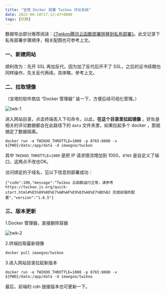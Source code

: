 ```yaml
---
title: "宝塔 Docker 部署 Twikoo 评论系统"
date: 2022-08-10T17:12:47+0800
tags: [折腾]
---
```


数据导出部分推荐阅读：[《Twikoo腾讯云函数部署转移到私有部署》](https://blog.zhheo.com/p/99d020fe.html)。此文记录下私有部署步骤顺序，相关配图也可参考上文。

### 一、新建网站

顺利改为：先开 SSL 再加反代。因为加了反代后开不了 SSL，之后的证书续期也同样操作，先关反代再续。具体略，参考上文。

### 二、拉取镜像

（宝塔的软件商店 “Docker 管理器” 装一下，方便后续可视化管理。）

![twk-1](https://cdn.edui.fun/images/2022/08/twk-1.jpg)

进入网站目录，点击终端丢入下句命令，以此，**在这个目录里拉起镜像** 。好处是相关的评论数据都会在此路径下的 `data` 文件夹里，如果拉起多个 docker ，那就搞定了数据隔离。

<!--more-->

```
docker run -e TWIKOO_THROTTLE=1000 -p 8765:8080 -v ${PWD}/data:/app/data -d imaegoo/twikoo
```

其中 `TWIKOO_THROTTLE=1000` 是把 IP 请求限流增加到 1000，`8765` 是自定义了端口，这两点不改也OK。

访问绑定的子域名，见以下信息则部署成功：

```
{"code":100,"message":"Twikoo 云函数运行正常，请参考 https://twikoo.js.org/quick-start.html#%E5%89%8D%E7%AB%AF%E9%83%A8%E7%BD%B2 完成前端的配置","version":"1.6.5"}
```

### 三、版本更新

1.Docker 管理器，直接删除容器

![twk-2](https://cdn.edui.fun/images/2022/08/twk-2.jpg)

2.终端拉取最新镜像

```
docker pull imaegoo/twikoo
```

3.进入网站目录拉起新版本

```
docker run -e TWIKOO_THROTTLE=1000 -p 8765:8080 -v ${PWD}/data:/app/data -d imaegoo/twikoo
```

最后，前端的 cdn 链接版本也可更新一下。